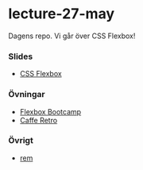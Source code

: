 # lecture-27-may
Dagens repo. Vi går över CSS Flexbox!


### Slides
* [CSS Flexbox](https://docs.google.com/presentation/d/1GGCqaeKRbkBI1ttC4JbrJ3pZbVvVhauoaF80y8cBcNo/edit?usp=sharing)

### Övningar
* [Flexbox Bootcamp](https://github.com/Lexicon-Frontend-2024/exercise-html-css-flexbox-bootcamp)
* [Caffe Retro](https://github.com/Lexicon-Frontend-2024/exercise-html-css-caffe-retro)

### Övrigt
* [rem](https://www.freecodecamp.org/news/what-is-rem-in-css/)